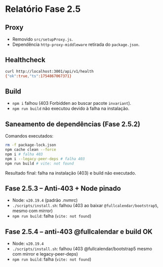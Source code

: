 # Relatório Fase 2.5

## Proxy
- Removido `src/setupProxy.js`.
- Dependência `http-proxy-middleware` retirada do `package.json`.

## Healthcheck
```bash
curl http://localhost:3001/api/v1/health
{"ok":true,"ts":1754867067371}
```

## Build
- `npm i` falhou (403 Forbidden ao buscar pacote `invariant`).
- `npm run build` não executou devido à falha na instalação.

## Saneamento de dependências (Fase 2.5.2)

Comandos executados:

```bash
rm -f package-lock.json
npm cache clean --force
npm i # falha 403
npm i --legacy-peer-deps # falha 403
npm run build # vite: not found
```

Resultado final: falha na instalação (403) e build não executado.

## Fase 2.5.3 – Anti-403 + Node pinado
- Node: `v20.19.4` (padrão .nvmrc)
- `./scripts/install.sh`: falhou (403 ao baixar `@fullcalendar/bootstrap5`, mesmo com mirror)
- `npm run build`: falha (`vite: not found`)

## Fase 2.5.4 – anti-403 @fullcalendar e build OK
- Node: `v20.19.4`
- `./scripts/install.sh`: falhou (403 @fullcalendar/bootstrap5 mesmo com mirror e legacy-peer-deps)
- `npm run build`: falha (`vite: not found`)
